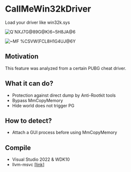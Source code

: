 # CallMeWin32kDriver
Load your driver like win32k.sys

![Q`NXJ7G@89G@K)6~5H8JA@6](https://user-images.githubusercontent.com/13917777/184930976-1ee5dd35-04a0-4d98-85a4-1f51074b9784.png)

![~MF %CSVW(FCL8H1G4UJ@6Y](https://user-images.githubusercontent.com/13917777/184935919-f9ee10ec-fbc3-48ef-8545-6269d078d0b1.png)


## Motivation
This feature was analyzed from a certain PUBG cheat driver.


## What it can do?
- Protection against direct dump by Anti-Rootkit tools
- Bypass MmCopyMemory
- Hide world does not trigger PG

## How to detect?
- Attach a GUI process before using MmCopyMemory

## Compile
- Visual Studio 2022 & WDK10
- llvm-msvc [[link]](https://github.com/backengineering/llvm-msvc/releases)

